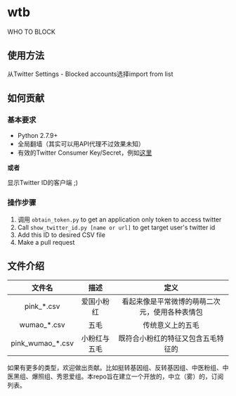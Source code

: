 # wtb

WHO TO BLOCK

## 使用方法

从Twitter Settings - Blocked accounts选择import from list

## 如何贡献

### 基本要求

* Python 2.7.9+
* 全局翻墙（其实可以用API代理不过效果未知）
* 有效的Twitter Consumer Key/Secret，例如[这里](https://gist.github.com/mariotaku/5465786)

**或者**

显示Twitter ID的客户端 ;)

### 操作步骤

1. 调用 `obtain_token.py` to get an application only token to access twitter
2. Call `show_twitter_id.py [name or url]` to get target user's twitter id
3. Add this ID to desired CSV file
4. Make a pull request


## 文件介绍

| 文件名 | 描述 | 定义 |
| :--: | :--: | :--: |
| pink_\*.csv | 爱国小粉红 | 看起来像是平常微博的萌萌二次元，使用各种表情包 |
| wumao_\*.csv | 五毛 | 传统意义上的五毛 |
| pink_wumao\_\*.csv | 小粉红与五毛 | 既符合小粉红的特征又包含五毛特征的 |


如果有更多的类型，欢迎做出贡献。比如挺转基因组、反转基因组、中医粉组、中医黑组、爆照组、秀恩爱组。本repo旨在建立一个开放的，中立（雾）的，订阅列表。
